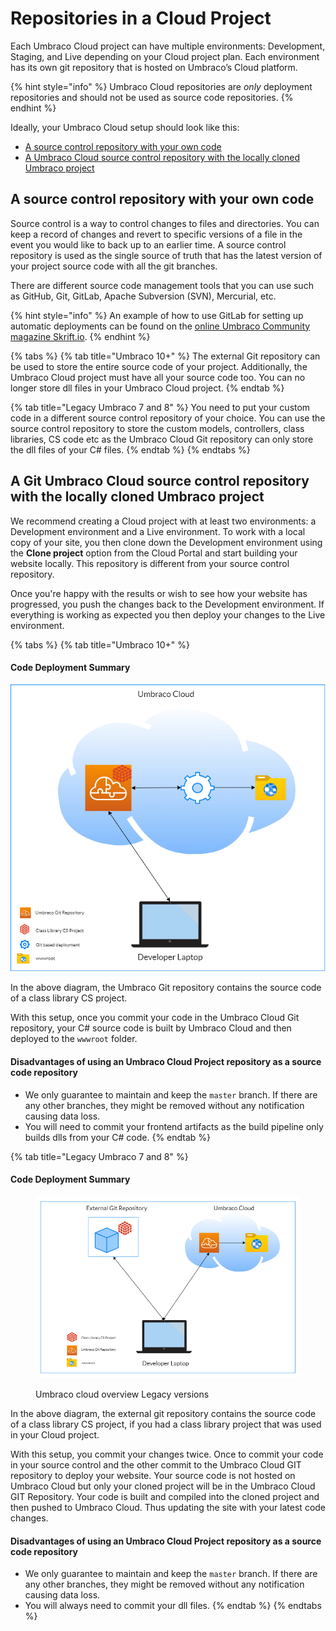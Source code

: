 # Repositories in a Cloud Project

Each Umbraco Cloud project can have multiple environments: Development, Staging, and Live depending on your Cloud project plan. Each environment has its own git repository that is hosted on Umbraco’s Cloud platform.

{% hint style="info" %}
Umbraco Cloud repositories are _only_ deployment repositories and should not be used as source code repositories.
{% endhint %}

Ideally, your Umbraco Cloud setup should look like this:

* [A source control repository with your own code](git-repository-in-a-cloud-project.md#a-source-control-repository-with-your-own-code)
* [A Umbraco Cloud source control repository with the locally cloned Umbraco project](git-repository-in-a-cloud-project.md#a-git-umbraco-cloud-source-control-repository-with-the-locally-cloned-umbraco-project)

## A source control repository with your own code

Source control is a way to control changes to files and directories. You can keep a record of changes and revert to specific versions of a file in the event you would like to back up to an earlier time. A source control repository is used as the single source of truth that has the latest version of your project source code with all the git branches.

There are different source code management tools that you can use such as GitHub, Git, GitLab, Apache Subversion (SVN), Mercurial, etc.

{% hint style="info" %}
An example of how to use GitLab for setting up automatic deployments can be found on the [online Umbraco Community magazine Skrift.io](https://skrift.io/issues/using-gitlab-bidirectional-mirroring-azure-devops-release-pipelines-to-auto-deploy-into-umbraco-cloud/).
{% endhint %}

{% tabs %}
{% tab title="Umbraco 10+" %}
The external Git repository can be used to store the entire source code of your project. Additionally, the Umbraco Cloud project must have all your source code too. You can no longer store dll files in your Umbraco Cloud project.
{% endtab %}

{% tab title="Legacy Umbraco 7 and 8" %}
You need to put your custom code in a different source control repository of your choice. You can use the source control repository to store the custom models, controllers, class libraries, CS code etc as the Umbraco Cloud Git repository can only store the dll files of your C# files.
{% endtab %}
{% endtabs %}

## A Git Umbraco Cloud source control repository with the locally cloned Umbraco project

We recommend creating a Cloud project with at least two environments: a Development environment and a Live environment. To work with a local copy of your site, you then clone down the Development environment using the **Clone project** option from the Cloud Portal and start building your website locally. This repository is different from your source control repository.

Once you're happy with the results or wish to see how your website has progressed, you push the changes back to the Development environment. If everything is working as expected you then deploy your changes to the Live environment.

{% tabs %}
{% tab title="Umbraco 10+" %}
#### Code Deployment Summary

![Umbraco Cloud Overview](images/UCP.png)

In the above diagram, the Umbraco Git repository contains the source code of a class library CS project.

With this setup, once you commit your code in the Umbraco Cloud Git repository, your C# source code is built by Umbraco Cloud and then deployed to the `wwwroot` folder.

#### Disadvantages of using an Umbraco Cloud Project repository as a source code repository

* We only guarantee to maintain and keep the `master` branch. If there are any other branches, they might be removed without any notification causing data loss.
* You will need to commit your frontend artifacts as the build pipeline only builds dlls from your C# code.
{% endtab %}

{% tab title="Legacy Umbraco 7 and 8" %}
#### Code Deployment Summary

<figure><img src="../.gitbook/assets/UCP_v8.png" alt=""><figcaption><p>Umbraco cloud overview Legacy versions</p></figcaption></figure>

In the above diagram, the external git repository contains the source code of a class library CS project, if you had a class library project that was used in your Cloud project.

With this setup, you commit your changes twice. Once to commit your code in your source control and the other commit to the Umbraco Cloud GIT repository to deploy your website. Your source code is not hosted on Umbraco Cloud but only your cloned project will be in the Umbraco Cloud GIT Repository. Your code is built and compiled into the cloned project and then pushed to Umbraco Cloud. Thus updating the site with your latest code changes.

#### Disadvantages of using an Umbraco Cloud Project repository as a source code repository

* We only guarantee to maintain and keep the `master` branch. If there are any other branches, they might be removed without any notification causing data loss.
* You will always need to commit your dll files.
{% endtab %}
{% endtabs %}

##
